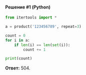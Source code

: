 #### Решение #1 (Python)
```python
from itertools import *

a = product('123456789', repeat=3)

count = 0
for i in a:
	if len(i) == len(set(i)):
		count += 1

print(count)
```
**Ответ:** 504.
